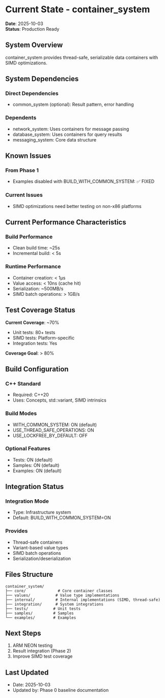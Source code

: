 # Current State - container_system

**Date**: 2025-10-03  
**Status**: Production Ready

## System Overview

container_system provides thread-safe, serializable data containers with SIMD optimizations.

## System Dependencies

### Direct Dependencies
- common_system (optional): Result<T> pattern, error handling

### Dependents
- network_system: Uses containers for message passing
- database_system: Uses containers for query results
- messaging_system: Core data structure

## Known Issues

### From Phase 1
- Examples disabled with BUILD_WITH_COMMON_SYSTEM: ✅ FIXED

### Current Issues
- SIMD optimizations need better testing on non-x86 platforms

## Current Performance Characteristics

### Build Performance
- Clean build time: ~25s
- Incremental build: < 5s

### Runtime Performance
- Container creation: < 1μs
- Value access: < 10ns (cache hit)
- Serialization: ~500MB/s
- SIMD batch operations: > 1GB/s

## Test Coverage Status

**Current Coverage**: ~70%
- Unit tests: 80+ tests
- SIMD tests: Platform-specific
- Integration tests: Yes

**Coverage Goal**: > 80%

## Build Configuration

### C++ Standard
- Required: C++20
- Uses: Concepts, std::variant, SIMD intrinsics

### Build Modes
- WITH_COMMON_SYSTEM: ON (default)
- USE_THREAD_SAFE_OPERATIONS: ON
- USE_LOCKFREE_BY_DEFAULT: OFF

### Optional Features
- Tests: ON (default)
- Samples: ON (default)
- Examples: ON (default)

## Integration Status

### Integration Mode
- Type: Infrastructure system
- Default: BUILD_WITH_COMMON_SYSTEM=ON

### Provides
- Thread-safe containers
- Variant-based value types
- SIMD batch operations
- Serialization/deserialization

## Files Structure

```
container_system/
├── core/              # Core container classes
├── values/           # Value type implementations
├── internal/         # Internal implementations (SIMD, thread-safe)
├── integration/      # System integrations
├── tests/           # Unit tests
├── samples/         # Samples
└── examples/        # Examples
```

## Next Steps

1. ARM NEON testing
2. Result<T> integration (Phase 2)
3. Improve SIMD test coverage

## Last Updated

- Date: 2025-10-03
- Updated by: Phase 0 baseline documentation
